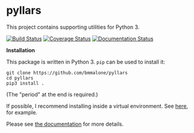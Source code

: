 # pyllars

This project contains supporting utilities for Python 3.

[![Build Status](https://travis-ci.org/bmmalone/pyllars.svg)](https://travis-ci.org/bmmalone/pyllars)
[![Coverage Status](https://coveralls.io/repos/github/bmmalone/pyllars/badge.svg?branch=dev)](https://coveralls.io/github/bmmalone/pyllars?branch=dev)
[![Documentation Status](https://readthedocs.org/projects/pyllars/badge/?version=latest)](https://pyllars.readthedocs.io/en/latest/?badge=latest)

**Installation**

This package is written in Python 3. `pip` can be used to install it:

```
git clone https://github.com/bmmalone/pyllars
cd pyllars
pip3 install .
```

(The "period" at the end is required.)

If possible, I recommend installing inside a virtual environment. See 
[here](http://www.simononsoftware.com/virtualenv-tutorial-part-2/>), for example.

Please see [the documentation](https://pyllars.readthedocs.io/en/latest/index.html)
for more details.
